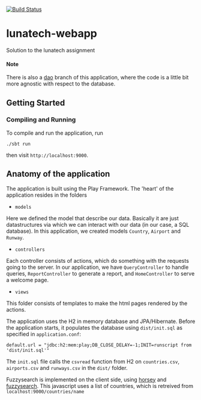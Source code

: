 [![Build Status](https://travis-ci.org/arjun-1/lunatech-webapp.svg?branch=master)](https://travis-ci.org/arjun-1/lunatech-webapp)
# lunatech-webapp

Solution to the lunatech assignment
#### Note
There is also a [dao](https://github.com/arjun-1/lunatech-webapp/tree/dao) branch of this application, where the code is a little bit more agnostic with respect to the database.

## Getting Started

### Compiling and Running 

To compile and run the application, run

```
./sbt run
```
then visit `http://localhost:9000`.
## Anatomy of the application

The application is built using the Play Framework. The 'heart' of the application resides in the folders
 * `models` 
 
 Here we defined the model that describe our data. Basically it are just datastructures via which we can interact with our data (in our case, a SQL database). In this application, we created models `Country`, `Airport` and `Runway`.
 * `controllers` 
 
 Each controller consists of actions, which do something with the requests going to the server. In our application, we have `QueryController` to handle queries, `ReportController` to generate a report, and `HomeController` to serve a welcome page.
 * `views` 
 
 This folder consists of templates to make the html pages rendered by the actions.

The application uses the H2 in memory database and JPA/Hibernate. 
Before the application starts, it populates the database using `dist/init.sql` as specified in `application.conf`:
```
default.url = "jdbc:h2:mem:play;DB_CLOSE_DELAY=-1;INIT=runscript from 'dist/init.sql'"
```
The `init.sql` file calls the `csvread` function from H2 on `countries.csv`, `airports.csv` and `runways.csv` in the `dist/` folder.

Fuzzysearch is implemented on the client side, using [horsey](https://github.com/bevacqua/horsey) and [fuzzysearch](https://github.com/bevacqua/fuzzysearch). This javascript uses a list of countries, which is retreived from `localhost:9000/countries/name`
